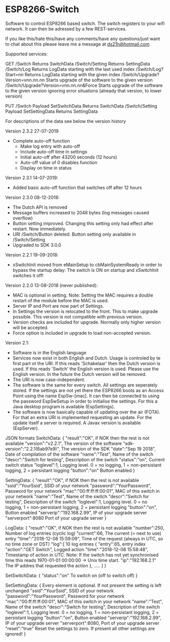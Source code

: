 # ESP8266-Switch

Software to control ESP8266 based switch.
The switch registers to your wifi network. It can then be adressed by a few REST-services.

If you like this/hate this/have any comments/have any questions/just want to chat about this please leave me a message at ds21h@hotmail.com

Supported services:

GET
	/Switch
		Returns SwitchData
	/Switch/Setting
		Returns SettingData
	/Switch/Log
		Returns LogData starting with the last used index
	/Switch/Log?Start=nn
		Returns LogData starting with the given index
	/Switch/Upgrade?Version=vnn.nn.nn
		Starts upgrade of the software to the given version
	/Switch/Upgrade?Version=vnn.nn.nn&Force
		Starts upgrade of the software to the given version ignoring error situations (already that version, to lower version)
	
PUT
	/Switch
		Payload SetSwitchData
		Returns SwitchData
	/Switch/Setting
		Payload SetSettingData
		Returns SettingData
	
For descriptions of the data see below the version history

Version 2.3.2 27-07-2019
- Complete auto-off function
	- Make log entry with auto-off
	- Include auto-off time in settings
	- Initial auto-off after 43200 seconds (12 hours)
	- Auto-off value of 0 disables function
	- Display on time in status

Version 2.3.1 14-07-2019:
- Added basic auto-off function that switches off after 12 hours

Version 2.3.0 08-12-2018:
- The Dutch API is removed
- Message buffers increased to 2048 bytes (log messages caused overflow)
- Button setting improved. Changing this setting only had effect after restart. Now immediately.
- URI /Switch/Button deleted. Button setting only available in /Switch/Setting
- Upgraded to SDK 3.0.0

Version 2.2.1 19-09-2018:
- xSwitchInit moved from eMainSetup to cbMainSystemReady in order to bypass the startup delay: The switch is ON on startup and xSwitchInit switches it off!

Version 2.2.0 13-08-2018 (never published):
- MAC is optional in setting. Note: Setting the MAC requires a double restart of the module before the MAC is used.
- Server IP and Port are now part of Settings.
- In Settings the version is relocated to the front. This to make upgrade possible. This version is not compatible with previous version.
- Version checks are included for upgrade. Normally only higher version will be accepted.
- Force option is included in upgrade to load non-accepted version.

Version 2.1:
  - Software is in the English language
  - Services now exist in both English and Dutch. Usage is controled by te first part ot the URI. If this reads 'Schakelaar' then the Dutch version is used. If this reads 'Switch' the English version is used. Please use the English version. In the future the Dutch version will be removed.
  - The URI is now case-independent.
  - The software is the same for every switch. All settings are seperately stored. If the settings are not yet there the ESP8266 boots as an Access Point using the name EspSw-[mac]. It can then be connected to using the password EspSwSetup in order to initialise the settings. For this a Java desktop program is available (EspSettings).
  - The software is now basically capable of updating over the air (FOTA). For that an extra URI is implemented requesting an update. For the update itself a server is required. A Javax version is available (EspServer).
  
JSON formats
SwitchData:
{
"result":"OK",							if NOK then the rest is not available
"version":"v2.2.1",						The version of the software
"sdk-version":"2.2.1(6ab97e9)",			The version of the SDK
"date":"Sep 19 2018",					Date of compilation of the software
"name":"Test",							Name of the switch 
"descr":"Switch for testing",			Description of the switch
"status":"on",							Current switch status
"loglevel":1,							Logging level. 0 = no logging, 1 = non-persistant logging, 2 = persistant logging
"button":"on"							Button enabled
}

SettingData:
{
"result":"OK",							if NOK then the rest is not available
"ssid":"YourSsid",						SSID of your network
"password":"YourPassword",				Password for your network
"mac":"00:ff:ff:ff:00:01",				MAC of this switch in your network
"name":"Test",							Name of the switch
"descr":"Switch for testing",			Description of the switch
"loglevel":1,							Logging level. 0 = no logging, 1 = non-persistant logging, 2 = persistant logging
"button":"on",							Button enabled
"serverip":"192.168.2.99",				IP of your upgrade server
"serverport":8080						Port of your upgrade server
}

LogData:
{
"result":"OK",							if NOK then the rest is not available
"number":250,							Number of log entries (cyclic log)
"current":66,							The current (= next to use) entry
"time":"2018-12-08 15:59:09",			Time of the request (always in UTC, so no time zone or DST)
"log":[									10 log entries
{
"entry":65,								entry index
"action":"GET Switch",					Logged action
"time":"2018-12-08 15:58:48",			Timestamp of action in UTC. Note: If the switch has not yet synchronised time this reads 1970-01-01 00:00:00 -> Unix time start.
"ip":"192.168.2.1"						The IP addres that requested the action
},
.....
]
}

SetSwitchData:
{
"status":"on"							To switch on (off to switch off)
}

SetSettingData:
{										Every element is optional. If not present the setting is left unchanged
"ssid":"YourSsid",						SSID of your network
"password":"YourPassword",				Password for your network
"mac":"00:ff:ff:ff:00:01",				MAC of this switch in your network
"name":"Test",							Name of the switch
"descr":"Switch for testing",			Description of the switch
"loglevel":1,							Logging level. 0 = no logging, 1 = non-persistant logging, 2 = persistant logging
"button":"on",							Button enabled
"serverip":"192.168.2.99",				IP of your upgrade server
"serverport":8080,						Port of your upgrade server
"reset":"true"							Reset the settings to zero. If present all other settings are ignored!
}
